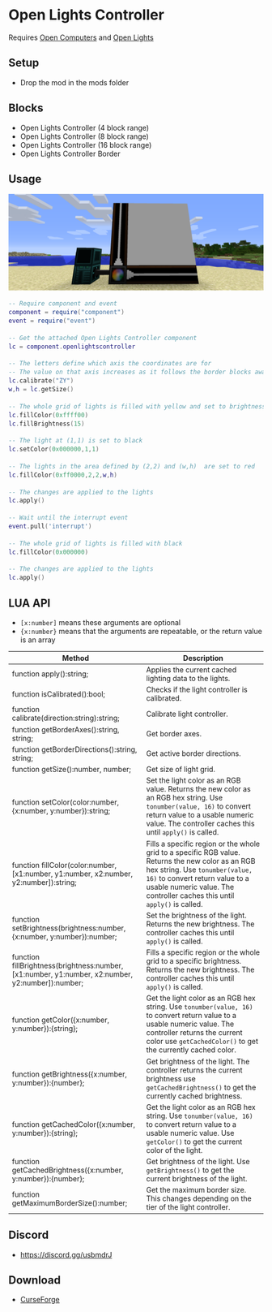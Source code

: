 # Open Lights Controller

Requires [Open Computers](https://www.curseforge.com/minecraft/mc-mods/opencomputers) and [Open Lights](https://www.curseforge.com/minecraft/mc-mods/openlights)

## Setup

- Drop the mod in the mods folder

## Blocks

- Open Lights Controller (4 block range)
- Open Lights Controller (8 block range)
- Open Lights Controller (16 block range)
- Open Lights Controller Border

## Usage

<p align="center">
  <img src="./images/2021-06-03_17.20.25.png" alt="Block layout" width="738">
</p>

```lua
-- Require component and event
component = require("component")
event = require("event")

-- Get the attached Open Lights Controller component
lc = component.openlightscontroller

-- The letters define which axis the coordinates are for
-- The value on that axis increases as it follows the border blocks away from the controller
lc.calibrate("ZY")
w,h = lc.getSize()

-- The whole grid of lights is filled with yellow and set to brightness 15
lc.fillColor(0xffff00)
lc.fillBrightness(15)

-- The light at (1,1) is set to black
lc.setColor(0x000000,1,1)

-- The lights in the area defined by (2,2) and (w,h)  are set to red
lc.fillColor(0xff0000,2,2,w,h)

-- The changes are applied to the lights
lc.apply()

-- Wait until the interrupt event
event.pull('interrupt')

-- The whole grid of lights is filled with black
lc.fillColor(0x000000)

-- The changes are applied to the lights
lc.apply()
```

## LUA API

- `[x:number]` means these arguments are optional
- `{x:number}` means that the arguments are repeatable, or the return value is an array

| Method                                                                                           | Description                                                                                                                                                                                                                                       |
| ------------------------------------------------------------------------------------------------ | ------------------------------------------------------------------------------------------------------------------------------------------------------------------------------------------------------------------------------------------------- |
| function apply():string;                                                                         | Applies the current cached lighting data to the lights.                                                                                                                                                                                           |
| function isCalibrated():bool;                                                                    | Checks if the light controller is calibrated.                                                                                                                                                                                                     |
| function calibrate(direction:string):string;                                                     | Calibrate light controller.                                                                                                                                                                                                                       |
| function getBorderAxes():string, string;                                                         | Get border axes.                                                                                                                                                                                                                                  |
| function getBorderDirections():string, string;                                                   | Get active border directions.                                                                                                                                                                                                                     |
| function getSize():number, number;                                                               | Get size of light grid.                                                                                                                                                                                                                           |
| function setColor(color:number, {x:number, y:number}):string;                                    | Set the light color as an RGB value. Returns the new color as an RGB hex string. Use `tonumber(value, 16)` to convert return value to a usable numeric value. The controller caches this until `apply()` is called.                               |
| function fillColor(color:number, [x1:number, y1:number, x2:number, y2:number]):string;           | Fills a specific region or the whole grid to a specific RGB value. Returns the new color as an RGB hex string. Use `tonumber(value, 16)` to convert return value to a usable numeric value. The controller caches this until `apply()` is called. |
| function setBrightness(brightness:number, {x:number, y:number}):number;                          | Set the brightness of the light. Returns the new brightness. The controller caches this until `apply()` is called.                                                                                                                                |
| function fillBrightness(brightness:number, [x1:number, y1:number, x2:number, y2:number]):number; | Fills a specific region or the whole grid to a specific brightness. Returns the new brightness. The controller caches this until `apply()` is called.                                                                                             |
| function getColor({x:number, y:number}):{string};                                                | Get the light color as an RGB hex string. Use `tonumber(value, 16)` to convert return value to a usable numeric value. The controller returns the current color use `getCachedColor()` to get the currently cached color.                         |
| function getBrightness({x:number, y:number}):{number};                                           | Get brightness of the light. The controller returns the current brightness use `getCachedBrightness()` to get the currently cached brightness.                                                                                                    |
| function getCachedColor({x:number, y:number}):{string};                                          | Get the light color as an RGB hex string. Use `tonumber(value, 16)` to convert return value to a usable numeric value. Use `getColor()` to get the current color of the light.                                                                    |
| function getCachedBrightness({x:number, y:number}):{number};                                     | Get brightness of the light. Use `getBrightness()` to get the current brightness of the light.                                                                                                                                                    |
| function getMaximumBorderSize():number;                                                          | Get the maximum border size. This changes depending on the tier of the light controller.                                                                                                                                                          |

## Discord

- https://discord.gg/usbmdrJ

## Download

- [CurseForge](https://www.curseforge.com/minecraft/mc-mods/open-lights-controller)
